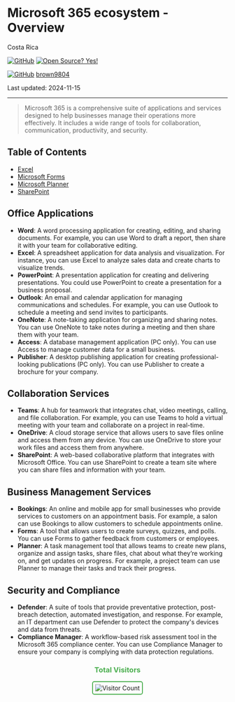 # Microsoft 365 ecosystem - Overview

Costa Rica

[![GitHub](https://badgen.net/badge/icon/github?icon=github&label)](https://github.com) [![Open Source? Yes!](https://badgen.net/badge/Open%20Source%20%3F/Yes%21/blue?icon=github)](https://github.com/Naereen/badges/)

[![GitHub](https://img.shields.io/badge/--181717?logo=github&logoColor=ffffff)](https://github.com/)
[brown9804](https://github.com/brown9804)

Last updated: 2024-11-15

----------

> Microsoft 365 is a comprehensive suite of applications and services designed to help businesses manage their operations more effectively. It includes a wide range of tools for collaboration, communication, productivity, and security.


## Table of Contents

- [Excel](./Excel/) 
- [Microsoft Forms](./Forms/)
- [Microsoft Planner](./Planner/) 
- [SharePoint](./SharePoint/) 

## Office Applications

- **Word**: A word processing application for creating, editing, and sharing documents. For example, you can use Word to draft a report, then share it with your team for collaborative editing.
- **Excel**: A spreadsheet application for data analysis and visualization. For instance, you can use Excel to analyze sales data and create charts to visualize trends.
- **PowerPoint**: A presentation application for creating and delivering presentations. You could use PowerPoint to create a presentation for a business proposal.
- **Outlook**: An email and calendar application for managing communications and schedules. For example, you can use Outlook to schedule a meeting and send invites to participants.
- **OneNote**: A note-taking application for organizing and sharing notes. You can use OneNote to take notes during a meeting and then share them with your team.
- **Access**: A database management application (PC only). You can use Access to manage customer data for a small business.
- **Publisher**: A desktop publishing application for creating professional-looking publications (PC only). You can use Publisher to create a brochure for your company.

## Collaboration Services

- **Teams**: A hub for teamwork that integrates chat, video meetings, calling, and file collaboration. For example, you can use Teams to hold a virtual meeting with your team and collaborate on a project in real-time.
- **OneDrive**: A cloud storage service that allows users to save files online and access them from any device. You can use OneDrive to store your work files and access them from anywhere.
- **SharePoint**: A web-based collaborative platform that integrates with Microsoft Office. You can use SharePoint to create a team site where you can share files and information with your team.

## Business Management Services

- **Bookings**: An online and mobile app for small businesses who provide services to customers on an appointment basis. For example, a salon can use Bookings to allow customers to schedule appointments online.
- **Forms**: A tool that allows users to create surveys, quizzes, and polls. You can use Forms to gather feedback from customers or employees.
- **Planner**: A task management tool that allows teams to create new plans, organize and assign tasks, share files, chat about what they’re working on, and get updates on progress. For example, a project team can use Planner to manage their tasks and track their progress.

## Security and Compliance

- **Defender**: A suite of tools that provide preventative protection, post-breach detection, automated investigation, and response. For example, an IT department can use Defender to protect the company's devices and data from threats.
- **Compliance Manager**: A workflow-based risk assessment tool in the Microsoft 365 compliance center. You can use Compliance Manager to ensure your company is complying with data protection regulations.


<div align="center">
  <h3 style="color: #4CAF50;">Total Visitors</h3>
  <img src="https://profile-counter.glitch.me/brown9804/count.svg" alt="Visitor Count" style="border: 2px solid #4CAF50; border-radius: 5px; padding: 5px;"/>
</div>
